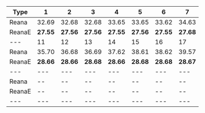 | Type | 1 | 2 | 3 | 4 | 5 | 6 | 7 | 8 | 9 | 10 |
|---|---|---|---|---|---|---|---|---|---|---|
| Reana | 32.69 | 32.68 | 32.68 | 33.65 | 33.65 | 33.62 | 34.63 | 34.63 | 35.57 | 35.58 |
| ReanaE | **27.55** | **27.56** | **27.56** | **27.55** | **27.56** | **27.55** | **27.68** | **27.70** | **27.70** | **27.70** |
| --- | 11 | 12 | 13 | 14 | 15 | 16 | 17 | 18 | 19 | 20 |
| Reana | 35.70 | 36.68 | 36.69 | 37.62 | 38.61 | 38.62 | 39.57 | 40.69 | 41.64 | 41.62 |
| ReanaE | **28.66** | **28.66** | **28.68** | **28.66** | **28.68** | **28.68** | **28.67** | **28.68** | **28.68** | **28.67** |
| --- | --- | --- | --- | --- | --- | --- | --- | --- | --- | --- |
| Reana | -- | -- | -- | -- | -- | -- | -- | -- | -- | -- |
| ReanaE | -- | -- | -- | -- | -- | -- | -- | -- | -- | -- |
|---|---|---|---|---|---|---|---|---|---|---|
